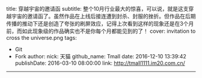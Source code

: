 title: 穿越宇宙的邀请函
subtitle: 整个10月行业最大的惊喜，可以说，就是这支穿越宇宙的邀请函了。虽然作品在上线后接连遭到封杀、封服的挫折。但作品在后期传播的推动下还是创造了夸张的刷屏效应，记得上次看到这样的现象还是在3个月前，而如此现象级的作品确实也不是你每个月都能见到的了！
cover: invitation to cross the universe.png
tags:
  - Git
  - Fork
author:
  nick: 天猫
  github_name: Tmall
date: 2016-12-10 13:39:42
publishDate: 2016-03-10 08:00:00
link: http://tmall1111.im20.com.cn/
---

<!-- more -->
